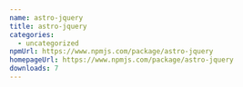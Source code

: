 ```yaml
---
name: astro-jquery
title: astro-jquery
categories:
  - uncategorized
npmUrl: https://www.npmjs.com/package/astro-jquery
homepageUrl: https://www.npmjs.com/package/astro-jquery
downloads: 7
---
```

